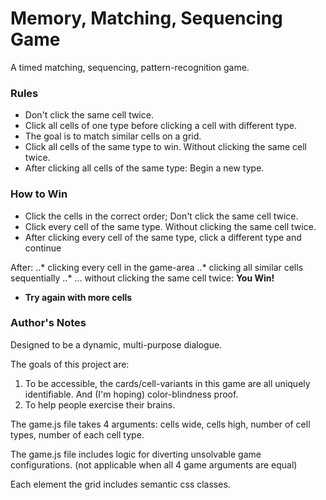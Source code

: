 # Memory, Matching, Sequencing Game
A timed matching, sequencing, pattern-recognition game.

### Rules

 - Don't click the same cell twice.
 - Click all cells of one type before clicking a cell with different type.
 - The goal is to match similar cells on a grid.
 - Click all cells of the same type to win. Without clicking the same cell twice.
 - After clicking all cells of the same type: Begin a new type.

### How to Win

 - Click the cells in the correct order; Don't click the same cell twice.
 - Click every cell of the same type. Without clicking the same cell twice.
 - After clicking every cell of the same type, click a different type and continue

 After:
 ..* clicking every cell in the game-area
 ..* clicking all similar cells sequentially
 ..* ... without clicking the same cell twice: **You Win!**

 - **Try again with more cells**

### Author's Notes

Designed to be a dynamic, multi-purpose dialogue.

The goals of this project are:

1. To be accessible, the cards/cell-variants in this game are all uniquely identifiable. And (I'm hoping) color-blindness proof.
2. To help people exercise their brains.

The game.js file takes 4 arguments: cells wide, cells high, number of cell types, number of each cell type.

The game.js file includes logic for diverting unsolvable game configurations. (not applicable when all 4 game arguments are equal)

Each element the grid includes semantic css classes.
